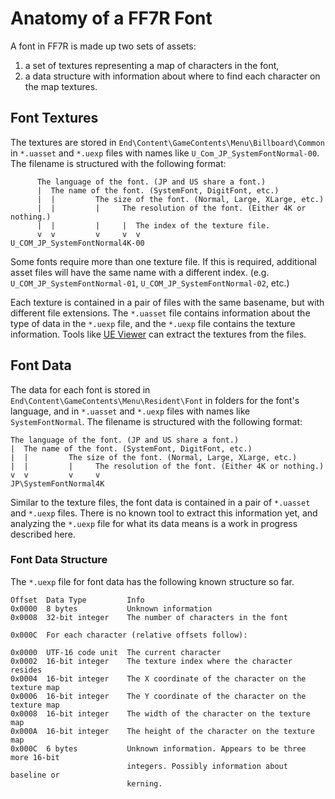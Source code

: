 # Anatomy of a FF7R Font

A font in FF7R is made up two sets of assets:

1. a set of textures representing a map of characters in the font,
2. a data structure with information about where to find each character on the
   map textures.

## Font Textures

The textures are stored in `End\Content\GameContents\Menu\Billboard\Common` in
`*.uasset` and `*.uexp` files with names like `U_Com_JP_SystemFontNormal-00`.
The filename is structured with the following format:

```
      The language of the font. (JP and US share a font.)
      |  The name of the font. (SystemFont, DigitFont, etc.)
      |  |         The size of the font. (Normal, Large, XLarge, etc.)
      |  |         |     The resolution of the font. (Either 4K or nothing.)
      |  |         |     |  The index of the texture file.
      v  v         v     v  v
U_COM_JP_SystemFontNormal4K-00
```

Some fonts require more than one texture file. If this is required, additional
asset files will have the same name with a different index. (e.g.
`U_COM_JP_SystemFontNormal-01`, `U_COM_JP_SystemFontNormal-02`, etc.)

Each texture is contained in a pair of files with the same basename, but with
different file extensions. The `*.uasset` file contains information about the
type of data in the `*.uexp` file, and the `*.uexp` file contains the texture
information. Tools like [UE Viewer](https://www.gildor.org/en/projects/umodel)
can extract the textures from the files.

## Font Data

The data for each font is stored in
`End\Content\GameContents\Menu\Resident\Font` in folders for the font's
language, and in `*.uasset` and `*.uexp` files with names like
`SystemFontNormal`. The filename is structured with the following format:

```
The language of the font. (JP and US share a font.)
|  The name of the font. (SystemFont, DigitFont, etc.)
|  |         The size of the font. (Normal, Large, XLarge, etc.)
|  |         |     The resolution of the font. (Either 4K or nothing.)
v  v         v     v
JP\SystemFontNormal4K
```

Similar to the texture files, the font data is contained in a pair of `*.uasset`
and `*.uexp` files. There is no known tool to extract this information yet, and
analyzing the `*.uexp` file for what its data means is a work in progress
described here.

### Font Data Structure

The `*.uexp` file for font data has the following known structure so far.

```
Offset  Data Type         Info
0x0000  8 bytes           Unknown information
0x0008  32-bit integer    The number of characters in the font

0x000C  For each character (relative offsets follow):

0x0000  UTF-16 code unit  The current character
0x0002  16-bit integer    The texture index where the character resides
0x0004  16-bit integer    The X coordinate of the character on the texture map
0x0006  16-bit integer    The Y coordinate of the character on the texture map
0x0008  16-bit integer    The width of the character on the texture map
0x000A  16-bit integer    The height of the character on the texture map
0x000C  6 bytes           Unknown information. Appears to be three more 16-bit
                          integers. Possibly information about baseline or
                          kerning.
```
